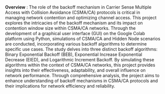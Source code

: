 **Overview** : 
The role of the backoff mechanism in Carrier Sense Multiple Access with Collision Avoidance (CSMA/CA) protocols is critical in managing network contention and optimizing channel access. 
This project explores the intricacies of the backoff mechanism and its impact on contention window size within CSMA/CA networks.
Through the development of a graphical user interface (GUI) on the Google Colab platform using Python, simulations of CSMA/CA and Hidden Node scenarios are conducted, incorporating various backoff algorithms to determine specific use cases. 
The study delves into three distinct backoff algorithms: Binary Exponential Backoff (BEB), Exponential Increase Exponential Decrease (EIED), and Logarithmic Increment Backoff. 
By simulating these algorithms within the context of CSMA/CA networks, this project provides insights into their effectiveness, adaptability, and overall influence on network performance.
Through comprehensive analysis, the project aims to enhance understanding of backoff mechanisms in CSMA/CA protocols and their implications for network efficiency and reliability.
